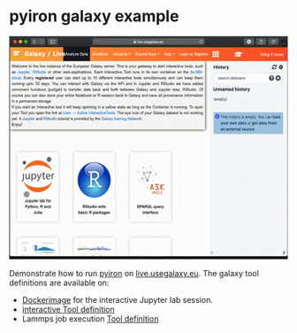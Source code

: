 # pyiron galaxy example

![Preview](galaxy.gif)

Demonstrate how to run [pyiron](https://pyiron.org) on [live.usegalaxy.eu](https://live.usegalaxy.eu). The galaxy tool definitions are available on: 

* [Dockerimage](https://github.com/bgruening/docker-jupyter-notebook/blob/pyiron/Dockerfile) for the interactive Jupyter lab session.
* [interactive Tool definition](https://github.com/usegalaxy-eu/galaxy/blob/release_20.05_europe/tools/interactive/interactivetool_pyiron.xml)
* Lammps job execution [Tool definition](https://github.com/usegalaxy-eu/temporary-tools/blob/master/pyiron/pyiron.xml)
